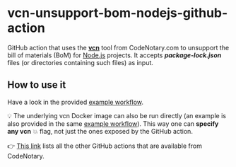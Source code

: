 # vcn-unsupport-bom-nodejs-github-action

GitHub action that uses the **[vcn](https://github.com/codenotary/vcn)** tool from CodeNotary.com to unsupport the bill of materials (BoM) for [Node.js](https://nodejs.org) projects. It accepts _**package-lock.json**_ files (or directories containing such files) as input.

## How to use it

Have a look in the provided [example workflow](.github/workflows/example.yml).

:bulb: The underlying vcn Docker image can also be run directly (an example is also provided in the same [example workflow](.github/workflows/example.yml)). This way one can **specify any vcn** :boom: flag, not just the ones exposed by the GitHub action.

👉 [This link](https://github.com/marketplace?type=actions&query=publisher%3Acodenotary+) lists all the other GitHub actions that are available from CodeNotary.
